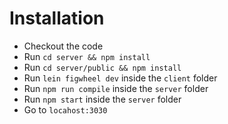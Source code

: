 # Installation

* Checkout the code
* Run `cd server && npm install`
* Run `cd server/public && npm install`
* Run `lein figwheel dev` inside the `client` folder
* Run `npm run compile` inside the `server` folder
* Run `npm start` inside the `server` folder
* Go to `locahost:3030`
